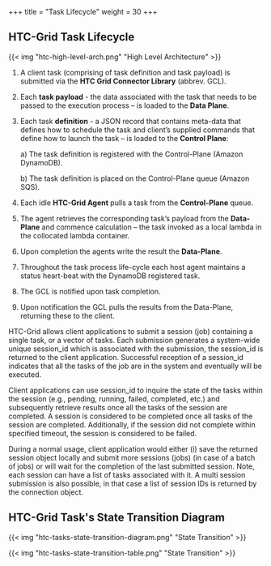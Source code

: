 +++
title = "Task Lifecycle"
weight = 30
+++


## HTC-Grid Task Lifecycle

{{< img "htc-high-level-arch.png" "High Level Architecture" >}}


1.	A client task (comprising of task definition and task payload) is submitted via the **HTC Grid Connector Library** (abbrev. GCL).
1.	Each **task payload** - the data associated with the task that needs to be passed to the execution process – is loaded to the **Data Plane**.
1.	Each task **definition** - a JSON record that contains meta-data that defines how to schedule the task and client’s supplied commands that define how to launch the task – is loaded to the **Control Plane**:

    a)	The task definition is registered with the Control-Plane (Amazon DynamoDB).

    b)	The task definition is placed on the Control-Plane queue (Amazon SQS).


1.	Each idle **HTC-Grid Agent** pulls a task from the **Control-Plane** queue.
1.	The agent retrieves the corresponding task’s payload from the **Data-Plane** and commence calculation – the task invoked as a local lambda in the collocated lambda container.
1.	Upon completion the agents write the result the **Data-Plane**.
1.	Throughout the task process life-cycle each host agent maintains a status heart-beat with the DynamoDB registered task.
1.	The GCL is notified upon task completion.
1.	Upon notification the GCL pulls the results from the Data-Plane, returning these to the client.



HTC-Grid allows client applications to submit a session (job) containing a single task, or a vector of tasks. Each submission generates a system-wide unique session_id which is associated with the submission, the session_id is returned to the client application. Successful reception of a session_id indicates that all the tasks of the job are in the system and eventually will be executed.

Client applications can use session_id to inquire the state of the tasks within the session (e.g., pending, running, failed, completed, etc.) and subsequently retrieve results once all the tasks of the session are completed. A session is considered to be completed once all tasks of the session are completed. Additionally, if the session did not complete within specified timeout, the session is considered to be failed.

During a normal usage, client application would either (i) save the returned session object locally and submit more sessions (jobs) (in case of a batch of jobs) or will wait for the completion of the last submitted session. Note, each session can have a list of tasks associated with it. A multi session submission is also possible, in that case a list of session IDs is returned by the connection object.


## HTC-Grid Task's State Transition Diagram

{{< img "htc-tasks-state-transition-diagram.png" "State Transition" >}}

{{< img "htc-tasks-state-transition-table.png" "State Transition" >}}
